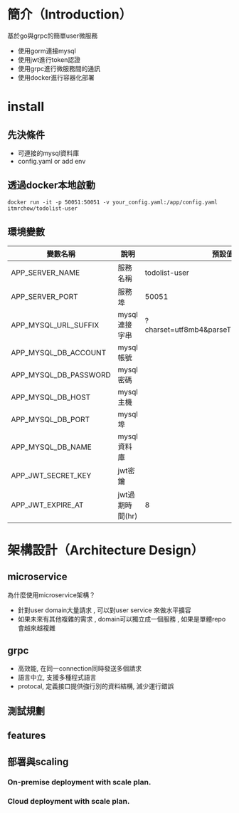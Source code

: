   
# 簡介（Introduction）
基於go與grpc的簡單user微服務

- 使用gorm連接mysql
- 使用jwt進行token認證
- 使用grpc進行微服務間的通訊
- 使用docker進行容器化部署
 
# install
 
## 先決條件
- 可連接的mysql資料庫
- config.yaml or add env

## 透過docker本地啟動
``` shell
docker run -it -p 50051:50051 -v your_config.yaml:/app/config.yaml itmrchow/todolist-user
```

## 環境變數
| 變數名稱              | 說明            | 預設值                                    |
| --------------------- | --------------- | ----------------------------------------- |
| APP_SERVER_NAME       | 服務名稱        | todolist-user                             |
| APP_SERVER_PORT       | 服務埠          | 50051                                     |
| APP_MYSQL_URL_SUFFIX  | mysql連接字串   | ?charset=utf8mb4&parseTime=True&loc=Local |
| APP_MYSQL_DB_ACCOUNT  | mysql帳號       |                                           |
| APP_MYSQL_DB_PASSWORD | mysql密碼       |                                           |
| APP_MYSQL_DB_HOST     | mysql主機       |                                           |
| APP_MYSQL_DB_PORT     | mysql埠         |                                           |
| APP_MYSQL_DB_NAME     | mysql資料庫     |                                           |
| APP_JWT_SECRET_KEY    | jwt密鑰         |                                           |
| APP_JWT_EXPIRE_AT     | jwt過期時間(hr) | 8                                         |


# 架構設計（Architecture Design）
## microservice
為什麼使用microservice架構？
- 針對user domain大量請求 , 可以對user service 來做水平擴容
- 如果未來有其他複雜的需求 , domain可以獨立成一個服務 , 如果是單體repo會越來越複雜
## grpc
- 高效能, 在同一connection同時發送多個請求
- 語言中立, 支援多種程式語言
- protocal, 定義接口提供強行別的資料結構, 減少運行錯誤

## 測試規劃


## features

## 部署與scaling

### On-premise deployment with scale plan.
### Cloud deployment with scale plan.

